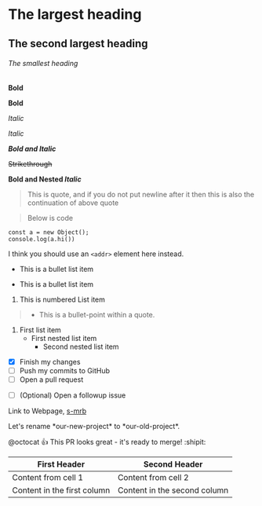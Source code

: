 
# The largest heading
## The second largest heading
###### The smallest heading

**Bold**

__Bold__


*Italic*

_Italic_

***Bold and Italic***

~~Strikethrough~~

**Bold and Nested _Italic_**


> This is quote, and if you do not put newline after it
then this is also the continuation of above quote

> Below is code <br>
```
const a = new Object();
console.log(a.hi())
```

<!-- Inline Code -->
I think you should use an
`<addr>` element here instead.

<!-- Lists -->
* This is a bullet list item
- This is a bullet list item
1. This is numbered List item
> * This is a bullet-point within a quote.

<!-- Nested List -->
1. First list item
   - First nested list item
     - Second nested list item


<!-- Task List -->
- [x] Finish my changes
- [ ] Push my commits to GitHub
- [ ] Open a pull request

<!-- If a task list item description begins with a parenthesis, you'll need to escape it with \ -->
- [ ] \(Optional) Open a followup issue

<!-- Links -->
Link to Webpage, [s-mrb](https://github.com/s-mrb)

<!-- Escape Sequence, Ignore formatting -->
Let's rename \*our-new-project\* to \*our-old-project\*.

<!-- Emoji -->
@octocat :+1: This PR looks great - it's ready to merge! :shipit:

<!-- refer to issue or PR -->
<!-- Any number that refers to an Issue or Pull Request will be automatically converted into a link. -->


<!-- SHA-1 Hash -->
<!-- Any reference to a commit’s SHA-1 hash will be automatically converted into a link to that commit on GitHub. -->


<!-- Table -->
First Header | Second Header
------------ | -------------
Content from cell 1 | Content from cell 2
Content in the first column | Content in the second column
